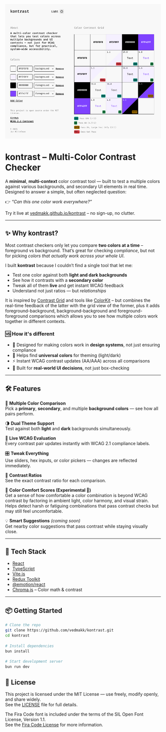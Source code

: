 ![kontrast – Screenshot](./assets/screenshot.png)

# kontrast – Multi-Color Contrast Checker

A **minimal**, **multi-context** color contrast tool — built to test a multiple colors against various backgrounds, and secondary UI elements in real time. Designed to answer a simple, but often neglected question:

👉 _“Can this one color work everywhere?”_

Try it live at [vedmakk.github.io/kontrast](https://vedmakk.github.io/kontrast) – no sign-up, no clutter.

---

## ✨ Why kontrast?

Most contrast checkers only let you compare **two colors at a time** – foreground vs background. That’s great for checking _compliance_, but not for picking _colors that actually work across your whole UI_.

I built **kontrast** because I couldn’t find a single tool that let me:

- Test one color against both **light and dark backgrounds**
- See how it contrasts with a **secondary color**
- Tweak all of them **live** and get instant WCAG feedback
- Understand not just ratios — but _relationships_

It is inspired by [Contrast Grid](https://contrast-grid.eightshapes.com) and tools like [ColorKit](https://colorkit.co/contrast-checker) – but combines the real-time feedback of the latter with the grid view of the former, plus it adds foreground-background, background-background and foreground-foreground comparisons which allows you to see how multiple colors work together in different contexts.

### 🆚 How it's different

- 🧠 Designed for making colors work in **design systems**, not just ensuring compliance
- 🎯 Helps find **universal colors** for theming (light/dark)
- ⚡ Instant WCAG contrast updates (AA/AAA) across all comparisons
- 🧪 Built for **real-world UI decisions**, not just box-checking

---

## 🛠️ Features

🎨 **Multiple Color Comparison**  
Pick a **primary**, **secondary**, and multiple **background colors** — see how all pairs perform.

🌗 **Dual Theme Support**  
Test against both **light** and **dark** backgrounds simultaneously.

📏 **Live WCAG Evaluation**  
Every contrast pair updates instantly with WCAG 2.1 compliance labels.

🎛️ **Tweak Everything**  
Use sliders, hex inputs, or color pickers — changes are reflected immediately.

🔢 **Contrast Ratios**  
See the exact contrast ratio for each comparison.

🎨 **Color Comfort Scores (Experimental 🧪)**  
Get a sense of how comfortable a color combination is beyond WCAG contrast by factoring in ambient light, color harmony, and visual strain. Helps detect harsh or fatiguing combinations that pass contrast checks but may still feel uncomfortable.

💡 **Smart Suggestions** _(coming soon)_  
Get nearby color suggestions that pass contrast while staying visually close.

---

## 🧰 Tech Stack

- [React](https://reactjs.org/)
- [TypeScript](https://www.typescriptlang.org/)
- [Vite.js](https://vitejs.dev/)
- [Redux Toolkit](https://redux-toolkit.js.org/)
- [@emotion/react](https://emotion.sh/docs/introduction)
- [Chroma.js](https://gka.github.io/chroma.js/) – Color math & contrast

---

## 📦 Getting Started

```bash
# Clone the repo
git clone https://github.com/vedmakk/kontrast.git
cd kontrast

# Install dependencies
bun install

# Start development server
bun run dev
```

## 📜 License

This project is licensed under the MIT License — use freely, modify openly, and share widely.  
See the [LICENSE](LICENSE.md) file for full details.

The Fira Code font is included under the terms of the SIL Open Font License, Version 1.1.  
See the [Fira Code License](src/theme/fonts/woff2/LICENSE) for more information.
